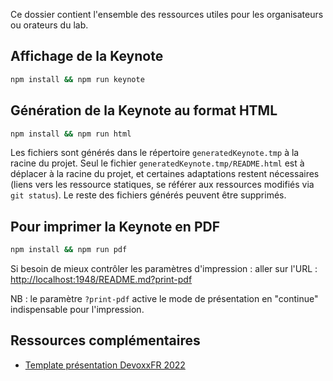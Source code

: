 Ce dossier contient l'ensemble des ressources utiles pour les organisateurs ou orateurs du lab.

## Affichage de la Keynote

```bash
npm install && npm run keynote
```

## Génération de la Keynote au format HTML

```bash
npm install && npm run html
```
Les fichiers sont générés dans le répertoire `generatedKeynote.tmp` à la racine du projet.
Seul le fichier `generatedKeynote.tmp/README.html` est à déplacer à la racine du projet, et certaines adaptations restent nécessaires
(liens vers les ressource statiques, se référer aux ressources modifiés via `git status`).
Le reste des fichiers générés peuvent être supprimés.

## Pour imprimer la Keynote en PDF

```bash
npm install && npm run pdf
```

Si besoin de mieux contrôler les paramètres d'impression : aller sur l'URL :
[http://localhost:1948/README.md?print-pdf](http://localhost:1948/README.md?print-pdf)

NB : le paramètre `?print-pdf` active le mode de présentation en "continue" indispensable pour l'impression.

## Ressources complémentaires

* [Template présentation DevoxxFR 2022](https://github.com/quantixx/template-presentation)
